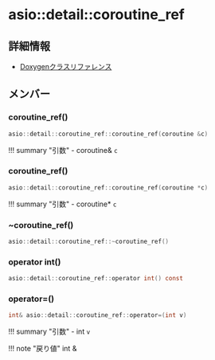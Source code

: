 # asio::detail::coroutine_ref



## 詳細情報

- [Doxygenクラスリファレンス](https://lang-ship.com/reference/ESP32/latest/classasio_1_1detail_1_1coroutine__ref.html)

## メンバー

### coroutine_ref()



```c
asio::detail::coroutine_ref::coroutine_ref(coroutine &c)
```

!!! summary "引数"
	- coroutine& `c` 



### coroutine_ref()



```c
asio::detail::coroutine_ref::coroutine_ref(coroutine *c)
```

!!! summary "引数"
	- coroutine* `c` 



### ~coroutine_ref()



```c
asio::detail::coroutine_ref::~coroutine_ref()
```



### operator int()



```c
asio::detail::coroutine_ref::operator int() const
```



### operator=()



```c
int& asio::detail::coroutine_ref::operator=(int v)
```

!!! summary "引数"
	- int `v` 

!!! note "戻り値"
	int &



